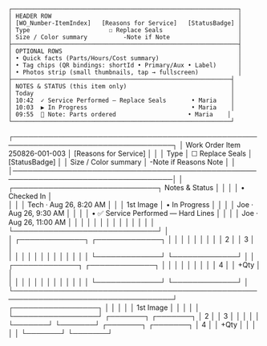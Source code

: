 ```text
┌───────────────────────────────────────────────────────────────┐
│ HEADER ROW                                                    │
│ [WO_Number-ItemIndex]   [Reasons for Service]   [StatusBadge] │
│ Type						☐ Replace Seals						│
│ Size / Color summary       	-Note if Note                   │               
├───────────────────────────────────────────────────────────────┤
│ OPTIONAL ROWS                                                 │
│ • Quick facts (Parts/Hours/Cost summary)                      │
│ • Tag chips (QR bindings: shortId • Primary/Aux • Label)      │
│ • Photos strip (small thumbnails, tap → fullscreen)           │
├─────────────────────────────────────────────────────────────┤
│ NOTES & STATUS (this item only)                             │
│ Today                                                       │
│ 10:42  ✓ Service Performed — Replace Seals       • Maria    │
│ 10:03  ▶ In Progress                             • Maria    │
│ 09:55  💬 Note: Parts ordered                    • Maria    │
└─────────────────────────────────────────────────────────────┘
```

┌──────────────────────────────────────────────────────────────────────────────────┐
│ Work Order Item 250826-001-003  │   [Reasons for Service]      │   			   │
│ Type							  │		☐ Replace Seals	         │  [StatusBadge]  │
│ Size / Color summary       	  │	   -Note if Reasons Note  	 │		           │
│──────────────────────────────────────────────────────────────────────────────────│
│ ┌─────────────────────────────┐        Notes & Status 			      		   │
│ │				   			    │        • Checked In       			  		   │		  
│ │				 			    │         	 Tech · Aug 26, 8:20 AM			       │
│ │	  1st Image	   			    │        • In Progress                  		   │
│ │				  			    │            Joe · Aug 26, 9:30 AM     		       │
│ │				                │     	 • ✅ Service Performed — Hard Lines	   │
│ │				                │		     Joe · Aug 26, 11:00 AM                │
│ │				                │												   │
│ │				                │												   │
│ │				                │												   │
│ └─────────────────────────────┘												   │			
│ ┌─────────────┐ ┌─────────────┐												   │
│ │	  	  		│ │	  		    │												   │
│ │	  	 2 		│ │	  	3	    │												   │					
│ │	  	  		│ │	  		    │												   │
│ │	  	  		│ │	  		    │												   │
│ └─────────────┘ └─────────────┘												   │
│ ┌─────────────┐ ┌─────────────┐												   │
│ │	  	  		│ │	  		    │												   │
│ │	  	 4 		│ │	  	+Qty    │												   │					
│ │	  	  		│ │	  		    │												   │
│ │	  	  		│ │	  		    │												   │
│ └─────────────┘ └─────────────┘												   │
└──────────────────────────────────────────────────────────────────────────────────┘
┌─────────────────┐
│				  │
│				  │
│	 1st Image	  │
│				  │
│				  │
└─────────────────┘
┌───────┐ ┌───────┐
│	2	│ │	  3   │
│		│ │	      │
└───────┘ └───────┘
┌───────┐ ┌───────┐
│	4	│ │	 +Qty │
│		│ │	      │
└───────┘ └───────┘